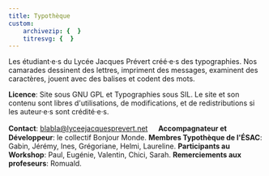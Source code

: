 ```yaml
---
title: Typothèque
custom:
    archivezip: {  }
    titresvg: {  }
---
```


Les étudiant·e·s du Lycée Jacques Prévert créé·e·s des typographies. Nos camarades dessinent des lettres, impriment des messages, examinent des caractères, jouent avec des balises et codent des mots.

**Licence**: Site sous GNU GPL et Typographies sous SIL.
Le site et son contenu sont libres d'utilisations, de modifications, et de redistributions si les auteur·e·s sont crédité·e·s.

**Contact**: blabla@lyceejacquesprevert.net
ㅤ
**Accompagnateur et Développeur**: le collectif Bonjour Monde.
**Membres Typothèque de l'ÉSAC**: Gabin, Jérémy, Ines, Grégoriane, Helmi, Laureline.
**Participants au Workshop**: Paul, Eugénie, Valentin, Chici, Sarah.
**Remerciements aux profeseurs**: Romuald.